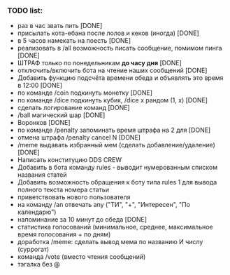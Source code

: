 ### TODO list:
* раз в час звать пить [DONE]
* присылать кота-ебана после лолов и кеков (иногда) [DONE]
* в 5 часов намекать на поесть [DONE]
* реализовать в /all возможность писать сообщение, помимом пинга [DONE] 
* ШТРАФ только по понедельникам **до часу дня** [DONE] 
* отключить/включить бота на чтение наших сообщений [DONE]
* Добавить функцию подсчёта времени обеда и объявлять это время в 12:00 [DONE]
* по команде /coin подкинуть монетку [DONE]
* по команде /dice подкинуть кубик, /dice x рандом (1, x) [DONE]
* сделать логирование команд [DONE]
* /ball магический шар [DONE]
* Воронков [DONE]
* по команде /penalty <id> <min> запоминать время штрафа на 2 для [DONE]
* отмена штрафа /penalty cancel N [DONE]
* /meme выдавать избранный мем (сделать добавление/удаление) [DONE]
* Написать конституцию DDS CREW
* Добавить в бота команду rules - выводит нумерованным списком названия статей
* Добавить возможность обращения к боту типа rules 1 для вывода полного текста номера статьи
* приветствовать нового пользователя
* на команду /an отвечать any ("ТИ", "+", "Интересен", "По календарю")
* напоминание за 10 минут до обеда [DONE]
* статистика голосований (минимальное, среднее, максимальное время голосования + по дням)
* доработка /meme: сделать вывод мема по названию И числу (суррогат)
* команда /vote (вместо чтения сообщений)
* тэгалка без @
